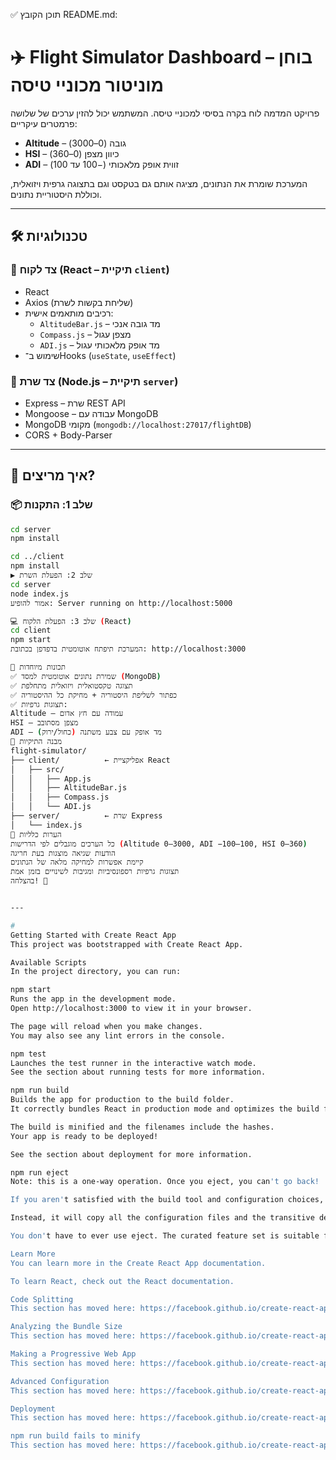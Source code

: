 ✅ תוכן הקובץ README.md:
# ✈️ Flight Simulator Dashboard – בוחן מוניטור מכוניי טיסה

פרויקט המדמה לוח בקרה בסיסי למכוניי טיסה. המשתמש יכול להזין ערכים של שלושה פרמטרים עיקריים:
- **Altitude** – גובה (0–3000)
- **HSI** – כיוון מצפן (0–360)
- **ADI** – זווית אופק מלאכותי (−100 עד 100)

המערכת שומרת את הנתונים, מציגה אותם גם בטקסט וגם בתצוגה גרפית ויזואלית, וכוללת היסטוריית נתונים.

---

## 🛠️ טכנולוגיות

### 🔹 צד לקוח (React – תיקיית `client`)
- React
- Axios (שליחת בקשות לשרת)
- רכיבים מותאמים אישית:
  - `AltitudeBar.js` – מד גובה אנכי
  - `Compass.js` – מצפן עגול
  - `ADI.js` – מד אופק מלאכותי עגול
- שימוש ב־Hooks (`useState`, `useEffect`)

### 🔹 צד שרת (Node.js – תיקיית `server`)
- Express – שרת REST API
- Mongoose – עבודה עם MongoDB
- MongoDB מקומי (`mongodb://localhost:27017/flightDB`)
- CORS + Body-Parser

---

## 🚀 איך מריצים?

### 📦 שלב 1: התקנות

```bash
cd server
npm install

cd ../client
npm install
▶️ שלב 2: הפעלת השרת
cd server
node index.js
אמור להופיע: Server running on http://localhost:5000

💻 שלב 3: הפעלת הלקוח (React)
cd client
npm start
המערכת תיפתח אוטומטית בדפדפן בכתובת: http://localhost:3000

🧪 תכונות מיוחדות
✅ שמירת נתונים אוטומטית למסד (MongoDB)
✅ תצוגה טקסטואלית ויזואלית מתחלפת
✅ כפתור לשליפת היסטוריה + מחיקת כל ההיסטוריה
✅ תצוגות גרפיות:
Altitude – עמודה עם חץ אדום
HSI – מצפן מסתובב
ADI – מד אופק עם צבע משתנה (כחול/ירוק)
📂 מבנה התיקיות
flight-simulator/
├── client/          ← אפליקציית React
│   ├── src/
│   │   ├── App.js
│   │   ├── AltitudeBar.js
│   │   ├── Compass.js
│   │   └── ADI.js
├── server/          ← שרת Express
│   └── index.js
📌 הערות כלליות
כל הערכים מוגבלים לפי הדרישות (Altitude 0–3000, ADI −100–100, HSI 0–360)
הודעות שגיאה מוצגות בעת חריגה
קיימת אפשרות למחיקה מלאה של הנתונים
תצוגות גרפיות רספונסיביות ומגיבות לשינויים בזמן אמת
בהצלחה! 🛫


---

#
Getting Started with Create React App
This project was bootstrapped with Create React App.

Available Scripts
In the project directory, you can run:

npm start
Runs the app in the development mode.
Open http://localhost:3000 to view it in your browser.

The page will reload when you make changes.
You may also see any lint errors in the console.

npm test
Launches the test runner in the interactive watch mode.
See the section about running tests for more information.

npm run build
Builds the app for production to the build folder.
It correctly bundles React in production mode and optimizes the build for the best performance.

The build is minified and the filenames include the hashes.
Your app is ready to be deployed!

See the section about deployment for more information.

npm run eject
Note: this is a one-way operation. Once you eject, you can't go back!

If you aren't satisfied with the build tool and configuration choices, you can eject at any time. This command will remove the single build dependency from your project.

Instead, it will copy all the configuration files and the transitive dependencies (webpack, Babel, ESLint, etc) right into your project so you have full control over them. All of the commands except eject will still work, but they will point to the copied scripts so you can tweak them. At this point you're on your own.

You don't have to ever use eject. The curated feature set is suitable for small and middle deployments, and you shouldn't feel obligated to use this feature. However we understand that this tool wouldn't be useful if you couldn't customize it when you are ready for it.

Learn More
You can learn more in the Create React App documentation.

To learn React, check out the React documentation.

Code Splitting
This section has moved here: https://facebook.github.io/create-react-app/docs/code-splitting

Analyzing the Bundle Size
This section has moved here: https://facebook.github.io/create-react-app/docs/analyzing-the-bundle-size

Making a Progressive Web App
This section has moved here: https://facebook.github.io/create-react-app/docs/making-a-progressive-web-app

Advanced Configuration
This section has moved here: https://facebook.github.io/create-react-app/docs/advanced-configuration

Deployment
This section has moved here: https://facebook.github.io/create-react-app/docs/deployment

npm run build fails to minify
This section has moved here: https://facebook.github.io/create-react-app/docs/troubleshooting#npm-run-build-fails-to-minify
